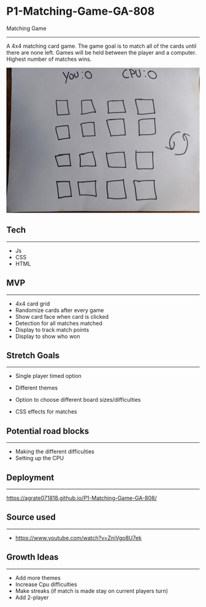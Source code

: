 # P1-Matching-Game-GA-808
 Matching Game
 ___

A 4x4 matching card game. The game goal is to match all of the cards until there are none left. Games will be held between the player and a computer. Highest number of matches wins.

![Wireframe](./Wireframe-matching-game.jpg)

## Tech
___
- Js
- CSS
- HTML

## MVP
___
- 4x4 card grid
- Randomize cards after every game
- Show card face when card is clicked 
- Detection for all matches matched
- Display to track match points
- Display to show who won

## Stretch Goals
___
- Single player timed option
- Different themes
- Option to choose different board sizes/difficulties

- CSS effects for matches

## Potential road blocks
___
- Making the different difficulties
- Setting up the CPU

##  Deployment
____

https://agrate071818.github.io/P1-Matching-Game-GA-808/

## Source used
___
- https://www.youtube.com/watch?v=ZniVgo8U7ek

## Growth Ideas
____
- Add more themes
- Increase Cpu difficulties
- Make streaks (if match is made stay on current players turn)
- Add 2-player


















